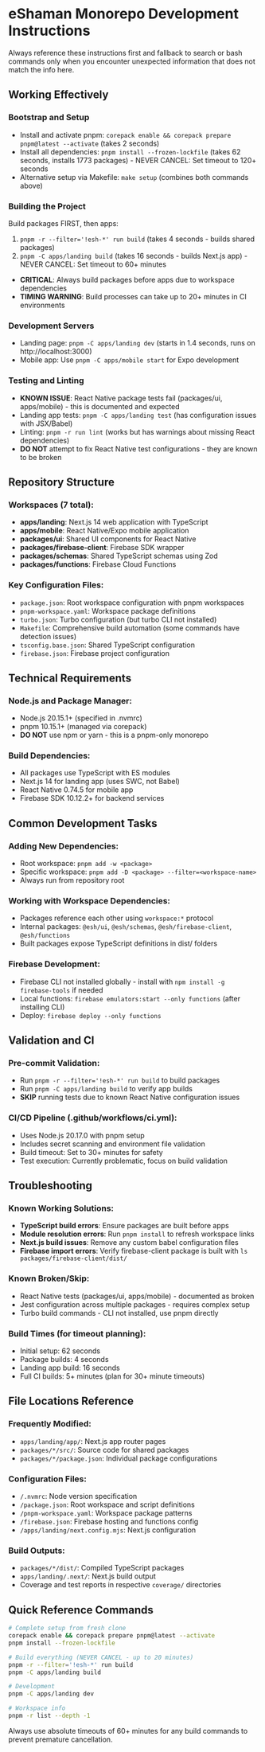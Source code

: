 # eShaman Monorepo Development Instructions

Always reference these instructions first and fallback to search or bash commands only when you encounter unexpected information that does not match the info here.

## Working Effectively

### Bootstrap and Setup

- Install and activate pnpm: `corepack enable && corepack prepare pnpm@latest --activate` (takes 2 seconds)
- Install all dependencies: `pnpm install --frozen-lockfile` (takes 62 seconds, installs 1773 packages) - NEVER CANCEL: Set timeout to 120+ seconds
- Alternative setup via Makefile: `make setup` (combines both commands above)

### Building the Project

Build packages FIRST, then apps:

1. `pnpm -r --filter='!esh-*' run build` (takes 4 seconds - builds shared packages)
2. `pnpm -C apps/landing build` (takes 16 seconds - builds Next.js app) - NEVER CANCEL: Set timeout to 60+ minutes

- **CRITICAL**: Always build packages before apps due to workspace dependencies
- **TIMING WARNING**: Build processes can take up to 20+ minutes in CI environments

### Development Servers

- Landing page: `pnpm -C apps/landing dev` (starts in 1.4 seconds, runs on http://localhost:3000)
- Mobile app: Use `pnpm -C apps/mobile start` for Expo development

### Testing and Linting

- **KNOWN ISSUE**: React Native package tests fail (packages/ui, apps/mobile) - this is documented and expected
- Landing app tests: `pnpm -C apps/landing test` (has configuration issues with JSX/Babel)
- Linting: `pnpm -r run lint` (works but has warnings about missing React dependencies)
- **DO NOT** attempt to fix React Native test configurations - they are known to be broken

## Repository Structure

### Workspaces (7 total):

- **apps/landing**: Next.js 14 web application with TypeScript
- **apps/mobile**: React Native/Expo mobile application
- **packages/ui**: Shared UI components for React Native
- **packages/firebase-client**: Firebase SDK wrapper
- **packages/schemas**: Shared TypeScript schemas using Zod
- **packages/functions**: Firebase Cloud Functions

### Key Configuration Files:

- `package.json`: Root workspace configuration with pnpm workspaces
- `pnpm-workspace.yaml`: Workspace package definitions
- `turbo.json`: Turbo configuration (but turbo CLI not installed)
- `Makefile`: Comprehensive build automation (some commands have detection issues)
- `tsconfig.base.json`: Shared TypeScript configuration
- `firebase.json`: Firebase project configuration

## Technical Requirements

### Node.js and Package Manager:

- Node.js 20.15.1+ (specified in .nvmrc)
- pnpm 10.15.1+ (managed via corepack)
- **DO NOT** use npm or yarn - this is a pnpm-only monorepo

### Build Dependencies:

- All packages use TypeScript with ES modules
- Next.js 14 for landing app (uses SWC, not Babel)
- React Native 0.74.5 for mobile app
- Firebase SDK 10.12.2+ for backend services

## Common Development Tasks

### Adding New Dependencies:

- Root workspace: `pnpm add -w <package>`
- Specific workspace: `pnpm add -D <package> --filter=<workspace-name>`
- Always run from repository root

### Working with Workspace Dependencies:

- Packages reference each other using `workspace:*` protocol
- Internal packages: `@esh/ui`, `@esh/schemas`, `@esh/firebase-client`, `@esh/functions`
- Built packages expose TypeScript definitions in dist/ folders

### Firebase Development:

- Firebase CLI not installed globally - install with `npm install -g firebase-tools` if needed
- Local functions: `firebase emulators:start --only functions` (after installing CLI)
- Deploy: `firebase deploy --only functions`

## Validation and CI

### Pre-commit Validation:

- Run `pnpm -r --filter='!esh-*' run build` to build packages
- Run `pnpm -C apps/landing build` to verify app builds
- **SKIP** running tests due to known React Native configuration issues

### CI/CD Pipeline (.github/workflows/ci.yml):

- Uses Node.js 20.17.0 with pnpm setup
- Includes secret scanning and environment file validation
- Build timeout: Set to 30+ minutes for safety
- Test execution: Currently problematic, focus on build validation

## Troubleshooting

### Known Working Solutions:

- **TypeScript build errors**: Ensure packages are built before apps
- **Module resolution errors**: Run `pnpm install` to refresh workspace links
- **Next.js build issues**: Remove any custom babel configuration files
- **Firebase import errors**: Verify firebase-client package is built with `ls packages/firebase-client/dist/`

### Known Broken/Skip:

- React Native tests (packages/ui, apps/mobile) - documented as broken
- Jest configuration across multiple packages - requires complex setup
- Turbo build commands - CLI not installed, use pnpm directly

### Build Times (for timeout planning):

- Initial setup: 62 seconds
- Package builds: 4 seconds
- Landing app build: 16 seconds
- Full CI builds: 5+ minutes (plan for 30+ minute timeouts)

## File Locations Reference

### Frequently Modified:

- `apps/landing/app/`: Next.js app router pages
- `packages/*/src/`: Source code for shared packages
- `packages/*/package.json`: Individual package configurations

### Configuration Files:

- `/.nvmrc`: Node version specification
- `/package.json`: Root workspace and script definitions
- `/pnpm-workspace.yaml`: Workspace package patterns
- `/firebase.json`: Firebase hosting and functions config
- `/apps/landing/next.config.mjs`: Next.js configuration

### Build Outputs:

- `packages/*/dist/`: Compiled TypeScript packages
- `apps/landing/.next/`: Next.js build output
- Coverage and test reports in respective `coverage/` directories

## Quick Reference Commands

```bash
# Complete setup from fresh clone
corepack enable && corepack prepare pnpm@latest --activate
pnpm install --frozen-lockfile

# Build everything (NEVER CANCEL - up to 20 minutes)
pnpm -r --filter='!esh-*' run build
pnpm -C apps/landing build

# Development
pnpm -C apps/landing dev

# Workspace info
pnpm -r list --depth -1
```

Always use absolute timeouts of 60+ minutes for any build commands to prevent premature cancellation.
